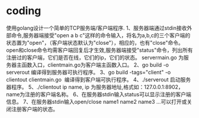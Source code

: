 # coding
使用golang设计一个简单的TCP服务端/客户端程序.
1、服务器端通过stdin接收外部命令,服务器端接受"open a b c"这样的命令输入，将名为a,b,c的三个客户端的状态置为"open"，（客户端状态默认为"close"），相应的，也有"close"命令。open和close命令均需客户端回复后才生效,服务器端接受"status"命令，列出所有注册过的客户端，它们是否在线，它们的ip，它们的状态。
servermain.go 为服务器主函数入口，clientmain.go为客户端主函数入口。
2、go build -o serverout  编译得到服务器可执行程序。
3、go build -tags="client" -o clientout clientmain.go  编译得到客户端可执行程序。
4、./serverout 启动服务器程序。
5、./clientout ip name, ip 为服务器地址,格式如：127.0.0.1:8902，name为注册的客户端名称。
6、在服务器stdin输入status可以显示注册的客户端信息。
7、在服务器stdin输入open/close name1 name2 name3 ...可以打开或关闭注册客户端的状态。
